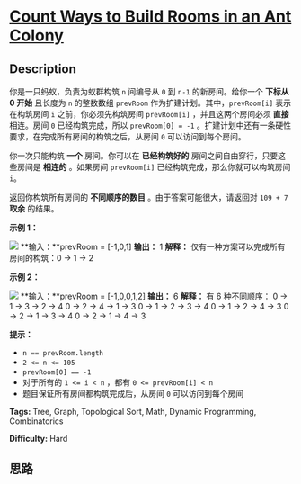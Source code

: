 # [Count Ways to Build Rooms in an Ant Colony][title]

## Description

你是一只蚂蚁，负责为蚁群构筑 `n` 间编号从 `0` 到 `n-1` 的新房间。给你一个 **下标从 0 开始** 且长度为 `n` 的整数数组
`prevRoom` 作为扩建计划。其中，`prevRoom[i]` 表示在构筑房间 `i` 之前，你必须先构筑房间 `prevRoom[i]`
，并且这两个房间必须 **直接** 相连。房间 `0` 已经构筑完成，所以 `prevRoom[0] = -1`
。扩建计划中还有一条硬性要求，在完成所有房间的构筑之后，从房间 `0` 可以访问到每个房间。

你一次只能构筑 **一个** 房间。你可以在 **已经构筑好的** 房间之间自由穿行，只要这些房间是 **相连的** 。如果房间 `prevRoom[i]`
已经构筑完成，那么你就可以构筑房间 `i`。

返回你构筑所有房间的 **不同顺序的数目** 。由于答案可能很大，请返回对 `109 + 7` **取余** 的结果。

**示例 1：**

![](https://assets.leetcode.com/uploads/2021/06/19/d1.JPG)
            **输入：**prevRoom = [-1,0,1]    **输出：** 1    **解释：** 仅有一种方案可以完成所有房间的构筑：0 → 1 → 2    

**示例 2：**

**![](https://assets.leetcode.com/uploads/2021/06/19/d2.JPG)**
            **输入：**prevRoom = [-1,0,0,1,2]    **输出：** 6    **解释：** 有 6 种不同顺序：    0 → 1 → 3 → 2 → 4    0 → 2 → 4 → 1 → 3    0 → 1 → 2 → 3 → 4    0 → 1 → 2 → 4 → 3    0 → 2 → 1 → 3 → 4    0 → 2 → 1 → 4 → 3    

**提示：**

  * `n == prevRoom.length`
  * `2 <= n <= 105`
  * `prevRoom[0] == -1`
  * 对于所有的 `1 <= i < n` ，都有 `0 <= prevRoom[i] < n`
  * 题目保证所有房间都构筑完成后，从房间 `0` 可以访问到每个房间


**Tags:** Tree, Graph, Topological Sort, Math, Dynamic Programming, Combinatorics

**Difficulty:** Hard

## 思路

[title]: https://leetcode-cn.com/problems/count-ways-to-build-rooms-in-an-ant-colony
